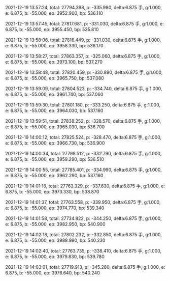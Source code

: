 2021-12-19 13:57:24, total: 27794.398, p: -335.980, delta:6.875 手, g:1.000, e: 6.875, b: -55.000, ep: 3952.900, bp: 536.110

2021-12-19 13:57:45, total: 27817.681, p: -331.030, delta:6.875 手, g:1.000, e: 6.875, b: -55.000, ep: 3955.450, bp: 535.810

2021-12-19 13:58:06, total: 27816.449, p: -331.030, delta:6.875 手, g:1.000, e: 6.875, b: -55.000, ep: 3958.330, bp: 536.170

2021-12-19 13:58:27, total: 27863.357, p: -325.060, delta:6.875 手, g:1.000, e: 6.875, b: -55.000, ep: 3973.100, bp: 537.270

2021-12-19 13:58:48, total: 27820.459, p: -330.890, delta:6.875 手, g:1.000, e: 6.875, b: -55.000, ep: 3965.750, bp: 537.080

2021-12-19 13:59:09, total: 27804.523, p: -334.740, delta:6.875 手, g:1.000, e: 6.875, b: -55.000, ep: 3961.740, bp: 537.060

2021-12-19 13:59:30, total: 27801.180, p: -333.250, delta:6.875 手, g:1.000, e: 6.875, b: -55.000, ep: 3964.030, bp: 537.160

2021-12-19 13:59:51, total: 27838.252, p: -328.570, delta:6.875 手, g:1.000, e: 6.875, b: -55.000, ep: 3965.030, bp: 536.700

2021-12-19 14:00:12, total: 27825.524, p: -328.470, delta:6.875 手, g:1.000, e: 6.875, b: -55.000, ep: 3966.730, bp: 536.900

2021-12-19 14:00:34, total: 27798.512, p: -332.790, delta:6.875 手, g:1.000, e: 6.875, b: -55.000, ep: 3959.290, bp: 536.510

2021-12-19 14:00:55, total: 27785.401, p: -334.990, delta:6.875 手, g:1.000, e: 6.875, b: -55.000, ep: 3962.290, bp: 537.160

2021-12-19 14:01:16, total: 27763.329, p: -337.630, delta:6.875 手, g:1.000, e: 6.875, b: -55.000, ep: 3973.330, bp: 538.870

2021-12-19 14:01:37, total: 27763.558, p: -339.950, delta:6.875 手, g:1.000, e: 6.875, b: -55.000, ep: 3974.770, bp: 539.340

2021-12-19 14:01:58, total: 27734.822, p: -344.250, delta:6.875 手, g:1.000, e: 6.875, b: -55.000, ep: 3982.950, bp: 540.900

2021-12-19 14:02:18, total: 27802.232, p: -332.850, delta:6.875 手, g:1.000, e: 6.875, b: -55.000, ep: 3988.990, bp: 540.230

2021-12-19 14:02:40, total: 27763.735, p: -338.410, delta:6.875 手, g:1.000, e: 6.875, b: -55.000, ep: 3979.830, bp: 539.780

2021-12-19 14:03:01, total: 27719.913, p: -345.280, delta:6.875 手, g:1.000, e: 6.875, b: -55.000, ep: 3976.640, bp: 540.240